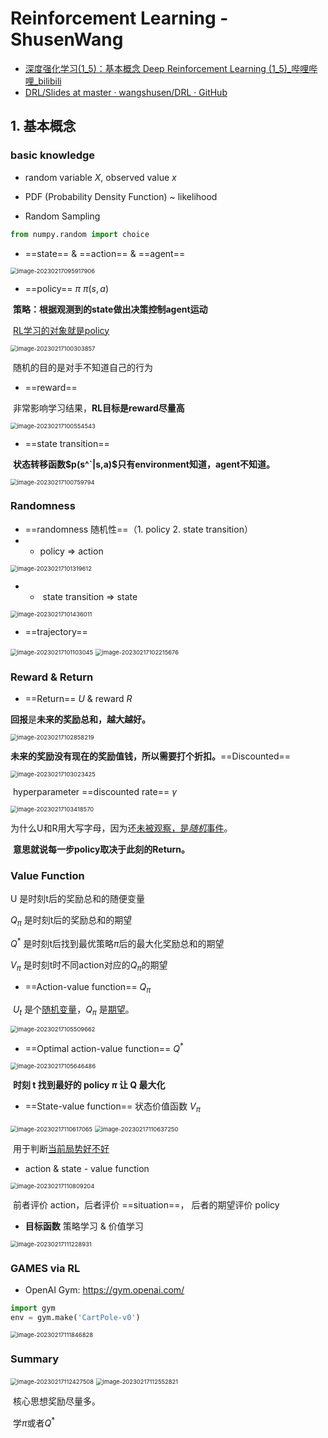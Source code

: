 # Reinforcement Learning - ShusenWang

* [深度强化学习(1_5)：基本概念 Deep Reinforcement Learning (1_5)_哔哩哔哩_bilibili](https://www.bilibili.com/video/BV12o4y197US/?buvid=XY800DF8CDA7AB0BE04B78A8D0C07BB59E650&is_story_h5=false&mid=eufKE7OFCU3ZXpBNx166EQ%3D%3D&p=1&plat_id=114&share_from=ugc&share_medium=android&share_plat=android&share_session_id=700db6c1-8eb2-4119-8d0a-cdd7880d960d&share_source=WEIXIN&share_tag=s_i&timestamp=1676090767&unique_k=mK7CTlC&up_id=52065264&vd_source=96d295f94289887fe4a4e50f1f408c24)
* [DRL/Slides at master · wangshusen/DRL · GitHub](https://github.com/wangshusen/DRL/tree/master/Slides)



## 1. 基本概念

### basic knowledge

* random variable $X$, observed value $x$
* PDF (Probability Density Function) ~ likelihood

* Random Sampling

```python
from numpy.random import choice
```

* ==state== & ==action== & ==agent==

<img src="C:\Users\11066\AppData\Roaming\Typora\typora-user-images\image-20230217095917906.png" alt="image-20230217095917906" style="zoom:67%;" />

* ==policy== $\pi$ $\pi(s,a)$

​          **策略：根据观测到的state做出决策控制agent运动**

​		  <u>RL学习的对象就是policy</u>

<img src="C:\Users\11066\AppData\Roaming\Typora\typora-user-images\image-20230217100303857.png" alt="image-20230217100303857" style="zoom:67%;" />

​           随机的目的是对手不知道自己的行为

* ==reward==

​    非常影响学习结果，**RL目标是reward尽量高**

<img src="C:\Users\11066\AppData\Roaming\Typora\typora-user-images\image-20230217100554543.png" alt="image-20230217100554543" style="zoom:67%;" />

* ==state transition==

​      **状态转移函数$p(s^`|s,a)$只有environment知道，agent不知道。**

<img src="C:\Users\11066\AppData\Roaming\Typora\typora-user-images\image-20230217100759794.png" alt="image-20230217100759794" style="zoom:67%;" />



### Randomness

* ==randomness 随机性==（1. policy 2. state transition）
* *    policy => action

<img src="C:\Users\11066\AppData\Roaming\Typora\typora-user-images\image-20230217101319612.png" alt="image-20230217101319612" style="zoom:67%;" />

* * ​    state transition => state

<img src="C:\Users\11066\AppData\Roaming\Typora\typora-user-images\image-20230217101436011.png" alt="image-20230217101436011" style="zoom:67%;" />

* ==trajectory==

<img src="C:\Users\11066\AppData\Roaming\Typora\typora-user-images\image-20230217101103045.png" alt="image-20230217101103045" style="zoom:67%;" />

<img src="C:\Users\11066\AppData\Roaming\Typora\typora-user-images\image-20230217102215676.png" alt="image-20230217102215676" style="zoom:67%;" />



### Reward & Return

* ==Return== $U$ & reward $R$

​		**回报**是**未来的奖励总和，越大越好。**

<img src="C:\Users\11066\AppData\Roaming\Typora\typora-user-images\image-20230217102858219.png" alt="image-20230217102858219" style="zoom:67%;" />

​		**未来的奖励没有现在的奖励值钱，所以需要打个折扣。**==Discounted==

<img src="C:\Users\11066\AppData\Roaming\Typora\typora-user-images\image-20230217103023425.png" alt="image-20230217103023425" style="zoom:67%;" />

​		hyperparameter ==discounted rate== $\gamma$ 

<img src="C:\Users\11066\AppData\Roaming\Typora\typora-user-images\image-20230217103418570.png" alt="image-20230217103418570" style="zoom:67%;" />

​		为什么U和R用大写字母，因为还<u>未被观察，是*随机*事件</u>。

​		**意思就说每一步policy取决于此刻的Return。**



### Value Function

U 是时刻t后的奖励总和的随便变量

$Q_\pi$ 是时刻t后的奖励总和的期望

$Q^*$ 是时刻t后找到最优策略$\pi$后的最大化奖励总和的期望

$V_\pi$ 是时刻t时不同action对应的$Q_\pi$的期望

* ==Action-value function== $Q_\pi$

​		$U_t$ 是个<u>随机变量</u>，$Q_\pi$ 是<u>期望</u>。

<img src="C:\Users\11066\AppData\Roaming\Typora\typora-user-images\image-20230217105509662.png" alt="image-20230217105509662" style="zoom:67%;" />

* ==Optimal action-value function== $Q^*$

<img src="C:\Users\11066\AppData\Roaming\Typora\typora-user-images\image-20230217105646486.png" alt="image-20230217105646486" style="zoom:67%;" />

​		**时刻 t 找到最好的 policy $\pi$ 让 Q 最大化**

* ==State-value function== 状态价值函数 $V_\pi$

<img src="C:\Users\11066\AppData\Roaming\Typora\typora-user-images\image-20230217110617065.png" alt="image-20230217110617065" style="zoom:67%;" />

<img src="C:\Users\11066\AppData\Roaming\Typora\typora-user-images\image-20230217110637250.png" alt="image-20230217110637250" style="zoom:67%;" />

​		用于判断<u>当前局势好不好</u>

* action & state - value function

<img src="C:\Users\11066\AppData\Roaming\Typora\typora-user-images\image-20230217110809204.png" alt="image-20230217110809204" style="zoom:67%;" />

​		前者评价 action，后者评价 ==situation==， 后者的期望评价 policy

* **目标函数** 策略学习 & 价值学习

<img src="C:\Users\11066\AppData\Roaming\Typora\typora-user-images\image-20230217111228931.png" alt="image-20230217111228931" style="zoom:67%;" />



### GAMES via RL

* OpenAI Gym: https://gym.openai.com/

```python
import gym
env = gym.make('CartPole-v0')
```

<img src="C:\Users\11066\AppData\Roaming\Typora\typora-user-images\image-20230217111846828.png" alt="image-20230217111846828" style="zoom:67%;" />



### Summary

<img src="C:\Users\11066\AppData\Roaming\Typora\typora-user-images\image-20230217112427508.png" alt="image-20230217112427508" style="zoom:67%;" />

<img src="C:\Users\11066\AppData\Roaming\Typora\typora-user-images\image-20230217112552821.png" alt="image-20230217112552821" style="zoom:67%;" />

​		核心思想奖励尽量多。

​		学$\pi$或者$Q^*$

